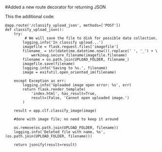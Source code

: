 #Added a new route decorator for returning JSON 

This the additional code:

    @app.route('/classify_upload_json', methods=['POST'])
    def classify_upload_json():
        try:
             # We will save the file to disk for possible data collection.
            logging.info('In classify upload...')
            imagefile = flask.request.files['imagefile']
            filename_ = str(datetime.datetime.now()).replace(' ', '_') + \
                werkzeug.secure_filename(imagefile.filename)
            filename = os.path.join(UPLOAD_FOLDER, filename_)
            imagefile.save(filename)
            logging.info('Saving to %s.', filename)
            image = exifutil.open_oriented_im(filename)

        except Exception as err:
            logging.info('Uploaded image open error: %s', err)
            return flask.render_template(
                'index.html', has_result=True,
                result=(False, 'Cannot open uploaded image.')
            )

        result = app.clf.classify_image(image)
    
        #done with image file; no need to keep it around

        os.remove(os.path.join(UPLOAD_FOLDER, filename))
        logging.info('Deleted file with name, %s', (os.path.join(UPLOAD_FOLDER, filename)))

        return jsonify(result=result)
